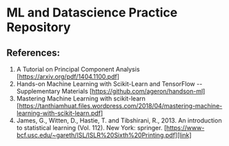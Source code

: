 # ML and Datascience Practice Repository

## References:
1. A Tutorial on Principal Component Analysis [https://arxiv.org/pdf/1404.1100.pdf]
2. Hands-on Machine Learning with Scikit-Learn and TensorFlow -- Supplementary Materials [https://github.com/ageron/handson-ml]
3. Mastering Machine Learning with scikit-learn [https://tanthiamhuat.files.wordpress.com/2018/04/mastering-machine-learning-with-scikit-learn.pdf]
4. James, G., Witten, D., Hastie, T. and Tibshirani, R., 2013. An introduction to statistical learning (Vol. 112). New York: springer. [https://www-bcf.usc.edu/~gareth/ISL/ISLR%20Sixth%20Printing.pdf][link]
